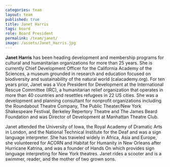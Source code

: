 ```yaml
---
categories: team
layout: team
published: true
title: Janet Harris
tags: board
role: Board President
permalink: /team/janet/
image: /assets/Janet_Harris.jpg
---
```


**Janet Harris** has been heading development and membership programs for cultural and humanitarian organizations for more than 25 years. She is currently Chief Development Officer for the California Academy of the Sciences, a museum grounded in research and education focused on biodiversity and sustainability of the natural world (calacademy.org).  For ten years prior, Janet was a Vice President for Development at the International Rescue Committee (IRC), a humanitarian relief organization that operates in more than 40 countries and resettles refugees in 22 US cities.  She was a development and planning consultant for nonprofit organizations including the Roundabout Theatre Company, The Public Theater/New York Shakespeare Festival, Berkeley Repertory Theatre and The James Beard Foundation and was Director of Development at Manhattan Theatre Club.   

Janet attended the University of Iowa, the Royal Academy of Dramatic Arts in London, and the National Technical Institute for the Deaf and was a sign language interpreter.  She has traveled widely in Africa, Asia and Europe, she volunteered for ACORN and Habitat for Humanity in New Orleans after Hurricane Katrina, and was a founder of Hands On which provides sign language interpreting for New York theatres.  Janet rides a scooter and is a swimmer, reader, and the mother of two grown sons.